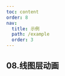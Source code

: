 ```yaml
---
toc: content
order: 8
nav:
  title: 示例
  path: /example
  order: 3
---
```


## 08.线图层动画

<code src= './lineAnimation/index.tsx' compact="true" defaultShowCode></code>
